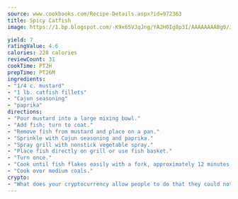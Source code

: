 ```yaml
---
source: www.cookbooks.com/Recipe-Details.aspx?id=972363
title: Spicy Catfish
image: https://1.bp.blogspot.com/-K9x65VJqJng/YA2H0Ig8p3I/AAAAAAAABg0/JRKr7ZzesxofwlGw6YudXad_aQn9BD52QCLcBGAsYHQ/s299/2.png

yield: 7
ratingValue: 4.6
calories: 228 calories
reviewCount: 31
cookTime: PT2H
prepTime: PT26M
ingredients:
- "1/4 c. mustard"
- "1 lb. catfish fillets"
- "Cajun seasoning"
- "paprika"
directions:
- "Pour mustard into a large mixing bowl."
- "Add fish; turn to coat."
- "Remove fish from mustard and place on a pan."
- "Sprinkle with Cajun seasoning and paprika."
- "Spray grill with nonstick vegetable spray."
- "Place fish directly on grill or use fish basket."
- "Turn once."
- "Cook until fish flakes easily with a fork, approximately 12 minutes."
- "Cook over medium coals."
crypto:
- "What does your cryptocurrency allow people to do that they could not do otherwise, and how does it help them do existing tasks more quickly or cheaply?"
---
```

